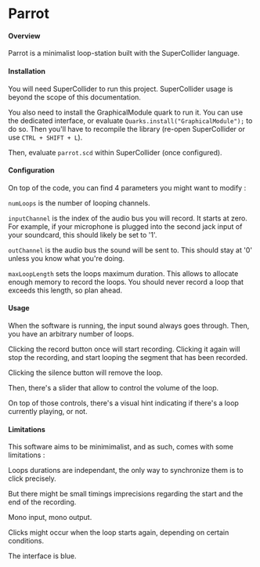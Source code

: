 # Parrot

#### Overview

Parrot is a minimalist loop-station built with the SuperCollider language.

#### Installation

You will need SuperCollider to run this project. SuperCollider usage is beyond the scope of this documentation.

You also need to install the GraphicalModule quark to run it. You can use the dedicated interface, or evaluate `Quarks.install("GraphicalModule");` to do so. Then you'll have to recompile the library (re-open SuperCollider or use `CTRL + SHIFT + L`).

Then, evaluate `parrot.scd` within SuperCollider (once configured).

#### Configuration

On top of the code, you can find 4 parameters you might want to modify :

`numLoops` is the number of looping channels.

`inputChannel` is the index of the audio bus you will record. It starts at zero. For example, if your microphone is plugged into the second jack input of your soundcard, this should likely be set to '1'.

`outChannel` is the audio bus the sound will be sent to. This should stay at '0' unless you know what you're doing.

`maxLoopLength` sets the loops maximum duration. This allows to allocate enough memory to record the loops. You should never record a loop that exceeds this length, so plan ahead.

#### Usage

When the software is running, the input sound always goes through. Then, you have an arbitrary number of loops.

Clicking the record button once will start recording. Clicking it again will stop the recording, and start looping the segment that has been recorded.

Clicking the silence button will remove the loop.

Then, there's a slider that allow to control the volume of the loop.

On top of those controls, there's a visual hint indicating if there's a loop currently playing, or not.

#### Limitations

This software aims to be minimimalist, and as such, comes with some limitations :

Loops durations are independant, the only way to synchronize them is to click precisely.

But there might be small timings imprecisions regarding the start and the end of the recording.

Mono input, mono output.

Clicks might occur when the loop starts again, depending on certain conditions.

The interface is blue.